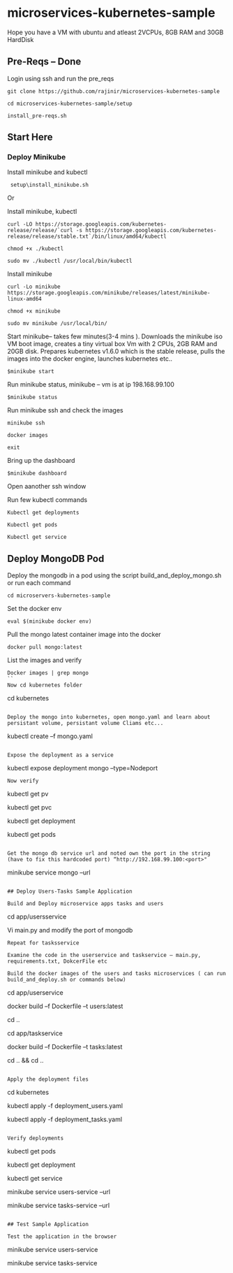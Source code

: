 # microservices-kubernetes-sample

Hope you have a VM with ubuntu and atleast 2VCPUs, 8GB RAM and 30GB HardDisk

## Pre-Reqs – Done
 
Login using ssh and run the pre_reqs

```
git clone https://github.com/rajinir/microservices-kubernetes-sample 

cd microservices-kubernetes-sample/setup  

install_pre-reqs.sh 
```

## Start Here 

### Deploy Minikube 

Install minikube and kubectl 

```
 setup\install_minikube.sh 

```
Or 

Install minikube, kubectl 

```
curl -LO https://storage.googleapis.com/kubernetes-release/release/`curl -s https://storage.googleapis.com/kubernetes-release/release/stable.txt`/bin/linux/amd64/kubectl 

chmod +x ./kubectl 

sudo mv ./kubectl /usr/local/bin/kubectl 
```

Install minikube 

```
curl -Lo minikube https://storage.googleapis.com/minikube/releases/latest/minikube-linux-amd64 

chmod +x minikube 

sudo mv minikube /usr/local/bin/ 
```

Start minikube– takes few minutes(3-4 mins ). Downloads the minikube iso VM boot image, creates a tiny virtual box Vm with 2 CPUs, 2GB RAM and 20GB disk. Prepares kubernetes v1.6.0 which is the stable release, pulls the images into the docker engine, launches kubernetes etc.. 

```
$minikube start 
```
Run minikube status, minikube – vm is at ip 198.168.99.100 

```
$minikube status 
```
Run minikube ssh and check the images 
```
minikube ssh 

docker images 

exit 
```

Bring up the dashboard 

```
$minikube dashboard  
```

Open aanother ssh window

Run few kubectl commands 

```
Kubectl get deployments 

Kubectl get pods 

Kubectl get service 
```

## Deploy MongoDB Pod  

Deploy the mongodb in a pod using the script build_and_deploy_mongo.sh or run each command  

```
cd microservers-kubernetes-sample 
```
Set the docker env 
```
eval $(minikube docker env) 
```

Pull the mongo latest container image into the docker 
```
docker pull mongo:latest 
```
List the images and verify 
```
Docker images | grep mongo 
``
Now cd kubernetes folder 

```
cd kubernetes 
```

Deploy the mongo into kubernetes, open mongo.yaml and learn about persistant volume, persistant volume Cliams etc... 

```
kubectl create –f mongo.yaml 
```

Expose the deployment as a service 
````
kubectl expose deployment mongo –type=Nodeport 
```
Now verify 
```
kubectl get pv 

kubectl get pvc 

kubectl get deployment 

kubectl get pods 

```

Get the mongo db service url and noted own the port in the string (have to fix this hardcoded port) “http://192.168.99.100:<port>" 

```
minikube service mongo –url 

```

## Deploy Users-Tasks Sample Application 

Build and Deploy microservice apps tasks and users 

```
cd app/usersservice 

Vi main.py and modify the port of mongodb 

```
Repeat for tasksservice 

Examine the code in the userservice and taskservice – main.py, requirements.txt, DokcerFile etc 

Build the docker images of the users and tasks microservices ( can run build_and_deploy.sh or commands below) 

```
cd app/userservice 

docker build –f Dockerfile –t users:latest 

cd ..  

cd app/taskservice 

docker build –f Dockerfile –t tasks:latest 

cd .. && cd .. 

```

Apply the deployment files 

```
cd kubernetes 

kubectl apply -f deployment_users.yaml 

kubectl apply -f deployment_tasks.yaml 

```

Verify deployments 

```
kubectl get pods 

kubectl get deployment 

kubectl get service 

minikube service users-service –url 

minikube service tasks-service –url 

```

## Test Sample Application 

Test the application in the browser 

```
minikube service users-service 

minikube service tasks-service 
```

 

 

